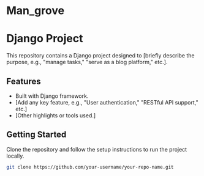 # Man_grove
# Django Project

This repository contains a Django project designed to [briefly describe the purpose, e.g., "manage tasks," "serve as a blog platform," etc.].  

## Features

- Built with Django framework.
- [Add any key feature, e.g., "User authentication," "RESTful API support," etc.]
- [Other highlights or tools used.]

## Getting Started

Clone the repository and follow the setup instructions to run the project locally.

```bash
git clone https://github.com/your-username/your-repo-name.git
